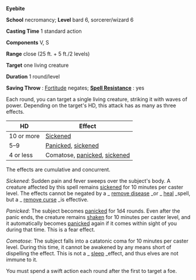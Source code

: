  **Eyebite**

**School** necromancy; **Level** bard 6, sorcerer/wizard 6

**Casting Time** 1 standard action

**Components** V, S

**Range** close (25 ft. + 5 ft./2 levels)

**Target** one living creature

**Duration** 1 round/level

**Saving Throw** : [Fortitude](../combat.md#_fortitude) negates; **[Spell Resistance](../glossary.md#_spell-resistance)** : yes

Each round, you can target a single living creature, striking it with waves of power. Depending on the target's HD, this attack has as many as three effects.

| HD | Effect |
| --- | --- |
| 10 or more | [Sickened](../glossary.md#_sickened) |
| 5–9 | [Panicked](../glossary.md#_panicked), [sickened](../glossary.md#_sickened) |
| 4 or less | Comatose, [panicked](../glossary.md#_panicked), [sickened](../glossary.md#_sickened) |

The effects are cumulative and concurrent.

_Sickened_: Sudden pain and fever sweeps over the subject's body. A creature affected by this spell remains [sickened](../glossary.md#_sickened) for 10 minutes per caster level. The effects cannot be negated by a _ [remove disease](removeDisease.md#_remove-disease) _or _ [heal](heal.md#_heal) _spell, but a _ [remove curse](removeCurse.md#_remove-curse) _is effective.

_Panicked_: The subject becomes [panicked](../glossary.md#_panicked) for 1d4 rounds. Even after the panic ends, the creature remains [shaken](../glossary.md#_shaken) for 10 minutes per caster level, and it automatically becomes [panicked](../glossary.md#_panicked) again if it comes within sight of you during that time. This is a fear effect.

_Comatose_: The subject falls into a catatonic coma for 10 minutes per caster level. During this time, it cannot be awakened by any means short of dispelling the effect. This is not a _ [sleep](sleep.md#_sleep) _effect, and thus elves are not immune to it.

You must spend a swift action each round after the first to target a foe.

